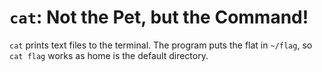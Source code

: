 # `cat`: Not the Pet, but the Command!

`cat` prints text files to the terminal. The program puts the flat in `~/flag`, so `cat flag` works as home is the default directory.
